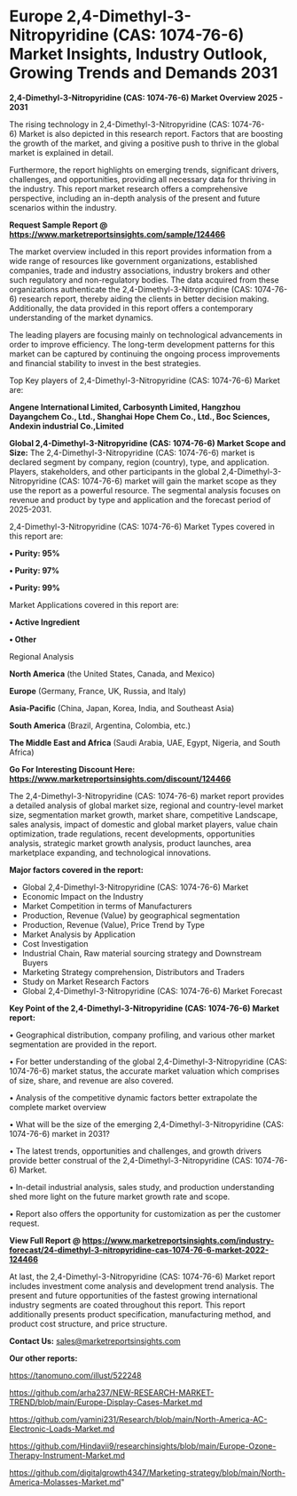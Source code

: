 # Europe 2,4-Dimethyl-3-Nitropyridine (CAS: 1074-76-6) Market Insights, Industry Outlook, Growing Trends and Demands 2031

<Strong> 2,4-Dimethyl-3-Nitropyridine (CAS: 1074-76-6) Market Overview 2025 - 2031</strong>

The rising technology in 2,4-Dimethyl-3-Nitropyridine (CAS: 1074-76-6) Market is also depicted in this research report. Factors that are boosting the growth of the market, and giving a positive push to thrive in the global market is explained in detail.

Furthermore, the report highlights on emerging trends, significant drivers, challenges, and opportunities, providing all necessary data for thriving in the industry. This report market research offers a comprehensive perspective, including an in-depth analysis of the present and future scenarios within the industry.

<strong>Request Sample Report @ <a href=https://www.marketreportsinsights.com/sample/124466>https://www.marketreportsinsights.com/sample/124466</a></strong>

The market overview included in this report provides information from a wide range of resources like government organizations, established companies, trade and industry associations, industry brokers and other such regulatory and non-regulatory bodies. The data acquired from these organizations authenticate the 2,4-Dimethyl-3-Nitropyridine (CAS: 1074-76-6) research report, thereby aiding the clients in better decision making. Additionally, the data provided in this report offers a contemporary understanding of the market dynamics.

The leading players are focusing mainly on technological advancements in order to improve efficiency. The long-term development patterns for this market can be captured by continuing the ongoing process improvements and financial stability to invest in the best strategies.

Top Key players of 2,4-Dimethyl-3-Nitropyridine (CAS: 1074-76-6) Market are:

<strong>Angene International Limited, Carbosynth Limited, Hangzhou Dayangchem Co., Ltd., Shanghai Hope Chem Co., Ltd., Boc Sciences, Andexin industrial Co.,Limited</strong>

<strong><b>Global 2,4-Dimethyl-3-Nitropyridine (CAS: 1074-76-6) Market Scope and Size:</b></strong>
The 2,4-Dimethyl-3-Nitropyridine (CAS: 1074-76-6) market is declared segment by company, region (country), type, and application. Players, stakeholders, and other participants in the global 2,4-Dimethyl-3-Nitropyridine (CAS: 1074-76-6) market will gain the market scope as they use the report as a powerful resource. The segmental analysis focuses on revenue and product by type and application and the forecast period of 2025-2031.

2,4-Dimethyl-3-Nitropyridine (CAS: 1074-76-6) Market Types covered in this report are:

<strong>• Purity: 95%

• Purity: 97%

• Purity: 99%</strong>

Market Applications covered in this report are:

<strong>• Active Ingredient

• Other</strong> 

Regional Analysis

<strong>North America</strong> (the United States, Canada, and Mexico)

<strong>Europe</strong> (Germany, France, UK, Russia, and Italy)

<strong>Asia-Pacific</strong> (China, Japan, Korea, India, and Southeast Asia)

<strong>South America</strong> (Brazil, Argentina, Colombia, etc.)

<strong>The Middle East and Africa</strong> (Saudi Arabia, UAE, Egypt, Nigeria, and South Africa)

<strong>Go For Interesting Discount Here: <a href=https://www.marketreportsinsights.com/discount/124466>https://www.marketreportsinsights.com/discount/124466</a></strong>

The 2,4-Dimethyl-3-Nitropyridine (CAS: 1074-76-6) market report provides a detailed analysis of global market size, regional and country-level market size, segmentation market growth, market share, competitive Landscape, sales analysis, impact of domestic and global market players, value chain optimization, trade regulations, recent developments, opportunities analysis, strategic market growth analysis, product launches, area marketplace expanding, and technological innovations.

<strong><b>Major factors covered in the report:</b></strong>
<ul>
  <li>Global 2,4-Dimethyl-3-Nitropyridine (CAS: 1074-76-6) Market </li>
  <li>Economic Impact on the Industry</li>
  <li>Market Competition in terms of Manufacturers</li>
  <li>Production, Revenue (Value) by geographical segmentation</li>
  <li>Production, Revenue (Value), Price Trend by Type</li>
  <li>Market Analysis by Application</li>
  <li>Cost Investigation</li>
  <li>Industrial Chain, Raw material sourcing strategy and Downstream Buyers</li>
  <li>Marketing Strategy comprehension, Distributors and Traders</li>
  <li>Study on Market Research Factors</li>
  <li>Global 2,4-Dimethyl-3-Nitropyridine (CAS: 1074-76-6) Market Forecast</li>
</ul>

<strong><b>Key Point of the 2,4-Dimethyl-3-Nitropyridine (CAS: 1074-76-6) Market report:</b></strong>

• Geographical distribution, company profiling, and various other market segmentation are provided in the report.

• For better understanding of the global 2,4-Dimethyl-3-Nitropyridine (CAS: 1074-76-6) market status, the accurate market valuation which comprises of size, share, and revenue are also covered.

• Analysis of the competitive dynamic factors better extrapolate the complete market overview

• What will be the size of the emerging 2,4-Dimethyl-3-Nitropyridine (CAS: 1074-76-6) market in 2031?

• The latest trends, opportunities and challenges, and growth drivers provide better construal of the 2,4-Dimethyl-3-Nitropyridine (CAS: 1074-76-6) Market.

• In-detail industrial analysis, sales study, and production understanding shed more light on the future market growth rate and scope.

• Report also offers the opportunity for customization as per the customer request.

<strong><b>View Full Report @ <a href=https://www.marketreportsinsights.com/industry-forecast/24-dimethyl-3-nitropyridine-cas-1074-76-6-market-2022-124466>https://www.marketreportsinsights.com/industry-forecast/24-dimethyl-3-nitropyridine-cas-1074-76-6-market-2022-124466</a></b></strong>


At last, the 2,4-Dimethyl-3-Nitropyridine (CAS: 1074-76-6) Market report includes investment come analysis and development trend analysis. The present and future opportunities of the fastest growing international industry segments are coated throughout this report. This report additionally presents product specification, manufacturing method, and product cost structure, and price structure.

<strong>Contact Us:</strong>
sales@marketreportsinsights.com

<strong>Our other reports:</strong>

<a href=https://tanomuno.com/illust/522248>https://tanomuno.com/illust/522248</a>

<a href=https://github.com/arha237/NEW-RESEARCH-MARKET-TREND/blob/main/Europe-Display-Cases-Market.md>https://github.com/arha237/NEW-RESEARCH-MARKET-TREND/blob/main/Europe-Display-Cases-Market.md</a>

<a href=https://github.com/yamini231/Research/blob/main/North-America-AC-Electronic-Loads-Market.md>https://github.com/yamini231/Research/blob/main/North-America-AC-Electronic-Loads-Market.md</a>

<a href=https://github.com/Hindavii9/researchinsights/blob/main/Europe-Ozone-Therapy-Instrument-Market.md>https://github.com/Hindavii9/researchinsights/blob/main/Europe-Ozone-Therapy-Instrument-Market.md</a>

<a href=https://github.com/digitalgrowth4347/Marketing-strategy/blob/main/North-America-Molasses-Market.md>https://github.com/digitalgrowth4347/Marketing-strategy/blob/main/North-America-Molasses-Market.md</a>"
